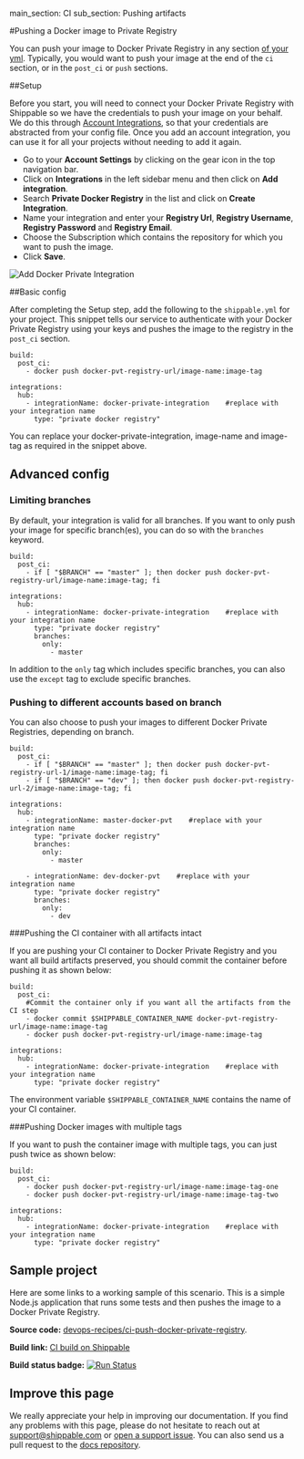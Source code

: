 main_section: CI
sub_section: Pushing artifacts

#Pushing a Docker image to Private Registry

You can push your image to Docker Private Registry in any section [of your yml](../reference/shippable-yml/). Typically, you would want to push your image at the end of the `ci` section, or in the `post_ci` or `push` sections.

##Setup

Before you start, you will need to connect your Docker Private Registry with Shippable so we have the credentials to push your image on your behalf. We do this through <a href="../../getting-started/integrations/"> Account Integrations</a>, so that your credentials are abstracted from your config file. Once you add an account integration, you can use it for all your projects without needing to add it again.

-  Go to your **Account Settings** by clicking on the gear icon in the top navigation bar.
-  Click on **Integrations** in the left sidebar menu and then click on **Add integration**.
-  Search **Private Docker Registry** in the list and click on **Create Integration**.
-  Name your integration and enter your **Registry Url**, **Registry Username**, **Registry Password** and **Registry Email**.
-  Choose the Subscription which contains the repository for which you want to push the image.
-  Click **Save**.

<img src="../../images/ci/push-pvt-docker-integration.png" alt="Add Docker Private Integration">

##Basic config

After completing the Setup step, add the following to the `shippable.yml` for your project. This snippet tells our service to authenticate with your Docker Private Registry using your keys and pushes the image to the registry in the `post_ci` section.

```
build:
  post_ci:
    - docker push docker-pvt-registry-url/image-name:image-tag

integrations:
  hub:
    - integrationName: docker-private-integration    #replace with your integration name
      type: "private docker registry"
```

You can replace your docker-private-integration, image-name and image-tag as required in the snippet above.

## Advanced config

### Limiting branches

By default, your integration is valid for all branches. If you want to only push your image for specific branch(es), you can do so with the `branches` keyword.

```
build:
  post_ci:
    - if [ "$BRANCH" == "master" ]; then docker push docker-pvt-registry-url/image-name:image-tag; fi

integrations:
  hub:
    - integrationName: docker-private-integration    #replace with your integration name
      type: "private docker registry"
      branches:
        only:
          - master

```
In addition to the `only` tag which includes specific branches, you can also use the `except` tag to exclude specific branches.

### Pushing to different accounts based on branch

You can also choose to push your images to different Docker Private Registries, depending on branch.

```
build:
  post_ci:
    - if [ "$BRANCH" == "master" ]; then docker push docker-pvt-registry-url-1/image-name:image-tag; fi
    - if [ "$BRANCH" == "dev" ]; then docker push docker-pvt-registry-url-2/image-name:image-tag; fi

integrations:
  hub:
    - integrationName: master-docker-pvt    #replace with your integration name
      type: "private docker registry"
      branches:
        only:
          - master

    - integrationName: dev-docker-pvt    #replace with your integration name
      type: "private docker registry"
      branches:
        only:
          - dev

```

###Pushing the CI container with all artifacts intact

If you are pushing your CI container to Docker Private Registry and you want all build artifacts preserved, you should commit the container before pushing it as shown below:

```
build:
  post_ci:
    #Commit the container only if you want all the artifacts from the CI step
    - docker commit $SHIPPABLE_CONTAINER_NAME docker-pvt-registry-url/image-name:image-tag
    - docker push docker-pvt-registry-url/image-name:image-tag

integrations:
  hub:
    - integrationName: docker-private-integration    #replace with your integration name
      type: "private docker registry"
```

The environment variable `$SHIPPABLE_CONTAINER_NAME` contains the name of your CI container.

###Pushing Docker images with multiple tags

If you want to push the container image with multiple tags, you can just push twice as shown below:


```
build:
  post_ci:
    - docker push docker-pvt-registry-url/image-name:image-tag-one
    - docker push docker-pvt-registry-url/image-name:image-tag-two

integrations:
  hub:
    - integrationName: docker-private-integration    #replace with your integration name
      type: "private docker registry"

```

## Sample project

Here are some links to a working sample of this scenario. This is a simple Node.js application that runs some tests and then pushes
the image to a Docker Private Registry.

**Source code:**  [devops-recipes/ci-push-docker-private-registry](https://github.com/devops-recipes/ci-push-docker-private-registry).

**Build link:** <a href="https://app.shippable.com/github/himanshu0503/ci-push-docker-private-registry/runs/2/1/console" target="_blank"> CI build on Shippable</a>

**Build status badge:** [![Run Status](https://api.shippable.com/projects/5901dad2fa2ac30800871159/badge?branch=master)](https://app.shippable.com/github/himanshu0503/ci-push-docker-private-registry)

## Improve this page

We really appreciate your help in improving our documentation. If you find any problems with this page, please do not hesitate to reach out at [support@shippable.com](mailto:support@shippable.com) or [open a support issue](https://www.github.com/Shippable/support/issues). You can also send us a pull request to the [docs repository](https://www.github.com/Shippable/docs).
